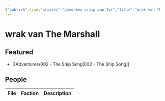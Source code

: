 ```yaml
---
{"publish":true,"aliases":"gezonken schip van Tyr","title":"wrak van The Marshall","created":"2025-07-15","modified":"2025-07-16T00:23:22.273+02:00","cssclasses":""}
---
```


# wrak van The Marshall

## Featured
- [[Adventures/002 - The Ship Song\|002 - The Ship Song]]

## People
| File | Faction | Description |
| ---- | ------- | ----------- |

